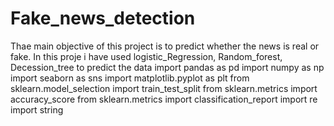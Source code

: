 # Fake_news_detection
Thae main objective of this project is to predict whether the news is real or fake. In this proje i have used logistic_Regression, Random_forest, Decession_tree to predict the data
import pandas as pd
import numpy as np
import seaborn as sns
import matplotlib.pyplot as plt
from sklearn.model_selection import train_test_split
from sklearn.metrics import accuracy_score
from sklearn.metrics import classification_report
import re
import string

